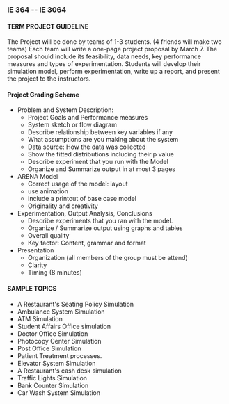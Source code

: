 ### IE 364 -- IE 3064
#### TERM PROJECT GUIDELINE

The Project will be done by teams of 1-3 students. (4 friends will make two teams) Each team will write a one-page project proposal by March 7. The proposal should include its feasibility, data needs, key performance measures and types of experimentation. Students will develop their simulation model, perform experimentation, write up a report, and present the project to the instructors.


#### Project Grading Scheme

* Problem and System Description:
  -  Project Goals and Performance measures
  -  System sketch or flow diagram
  -  Describe relationship between key variables if any
  -  What assumptions are you making about the system
  -  Data source: How the data was collected
  -  Show the fitted distributions including their p value
  -  Describe experiment that you run with the Model
  -  Organize and Summarize output in at most 3 pages
* ARENA Model
  -  Correct usage of the model: layout
  -  use animation
  -  include a printout of base case model
  -  Originality and creativity
* Experimentation, Output Analysis, Conclusions
  -  Describe experiments that you ran with the model.
  -  Organize / Summarize output using graphs and tables
  -  Overall quality
  -  Key factor: Content, grammar and format
* Presentation
  -  Organization (all members of the group must be attend)
  -  Clarity
  -  Timing (8 minutes)


#### SAMPLE TOPICS

* A Restaurant's Seating Policy Simulation
* Ambulance System Simulation
* ATM Simulation
* Student Affairs Office simulation
* Doctor Office Simulation
* Photocopy Center Simulation
* Post Office Simulation
* Patient Treatment processes.
* Elevator System Simulation
* A Restaurant's cash desk simulation
* Traffic Lights Simulation
* Bank Counter Simulation
* Car Wash System Simulation
